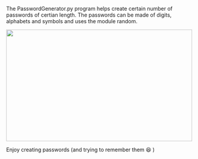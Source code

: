The PasswordGenerator.py program helps create certain number of passwords of certian length. The passwords can be made of digits, alphabets and symbols and uses the module random.

<img src="https://user-images.githubusercontent.com/38995624/123543516-899ade80-d76c-11eb-826c-4cdb253cafcd.png" width="500" height="300"/>

Enjoy creating passwords (and trying to remember them 😆 )
